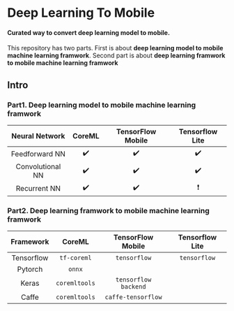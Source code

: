# Deep Learning To Mobile
#### Curated way to convert deep learning model to mobile. 

This repository has two parts. First is about **deep learning model to mobile machine learning framwork**. Second part is about **deep learning framwork to mobile machine learning framwork**

## Intro

### Part1. Deep learning model to mobile machine learning framwork

| Neural Network | CoreML | TensorFlow Mobile | Tensorflow Lite |
| :-: | :---: | :---------------: | :-------------: |
| Feedforward NN | ✔️ | ✔️ | ✔️ |
| Convolutional NN | ✔️ | ✔️ | ✔️ |
| Recurrent NN | ✔️ | ✔️ | ❗️ |

### Part2. Deep learning framwork to mobile machine learning framwork
| Framework | CoreML | TensorFlow Mobile | Tensorflow Lite |
| :-------: | :----: | :---------------: | :-------------: |
| Tensorflow | `tf-coreml` | `tensorflow` | `tensorflow` |
| Pytorch | `onnx` |  |  |
| Keras | `coremltools` | `tensorflow backend` |   |
| Caffe | `coremltools` | `caffe-tensorflow` |   |

